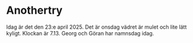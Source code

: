 # Anothertry
Idag är det den 23:e april 2025.
Det är onsdag vädret är mulet och lite lätt kyligt.
Klockan är 7.13. 
Georg och Göran har namnsdag idag.
